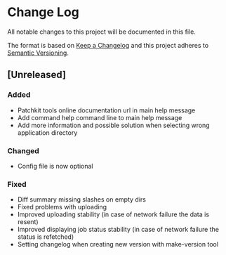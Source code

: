 # Change Log
All notable changes to this project will be documented in this file.

The format is based on [Keep a Changelog](http://keepachangelog.com/) 
and this project adheres to [Semantic Versioning](http://semver.org/).

## [Unreleased]
### Added
- Patchkit tools online documentation url in main help message
- Add command help command line to main help message
- Add more information and possible solution when selecting wrong application directory

### Changed
- Config file is now optional


### Fixed
- Diff summary missing slashes on empty dirs
- Fixed problems with uploading 
- Improved uploading stability (in case of network failure the data is resent)
- Improved displaying job status stability (in case of network failure the status is refetched)
- Setting changelog when creating new version with make-version tool

